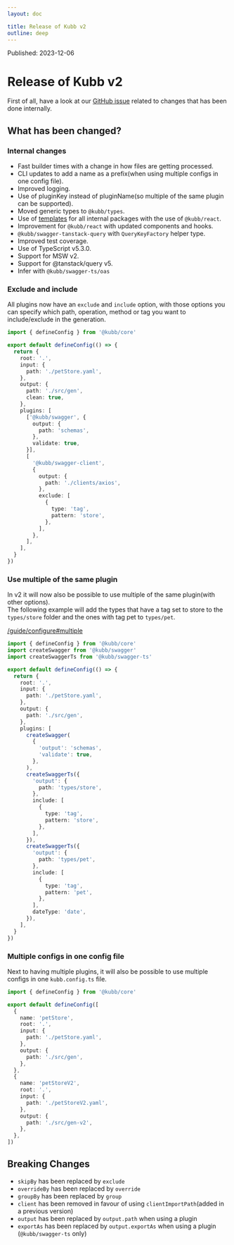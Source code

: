 ```yaml
---
layout: doc

title: Release of Kubb v2
outline: deep
---
```


Published: 2023-12-06

# Release of Kubb v2

First of all, have a look at our [GitHub issue](https://github.com/kubb-project/kubb/issues/556) related to changes that has been done internally.<br/>

## What has been changed?

### Internal changes

- Fast builder times with a change in how files are getting processed.
- CLI updates to add a name as a prefix(when using multiple configs in one config file).
- Improved logging.
- Use of pluginKey instead of pluginName(so multiple of the same plugin can be supported).
- Moved generic types to `@kubb/types`.
- Use of [templates](/reference/templates) for all internal packages with the use of `@kubb/react`.
- Improvement for `@kubb/react` with updated components and hooks.
- `@kubb/swagger-tanstack-query` with `QueryKeyFactory` helper type.
- Improved test coverage.
- Use of TypeScript v5.3.0.
- Support for MSW v2.
- Support for @tanstack/query v5.
- Infer with `@kubb/swagger-ts/oas`

### Exclude and include

All plugins now have an `exclude` and `include` option, with those options you can specify which path, operation, method or tag you want to include/exclude in the generation.

```typescript [kubb.config.ts]
import { defineConfig } from '@kubb/core'

export default defineConfig(() => {
  return {
    root: '.',
    input: {
      path: './petStore.yaml',
    },
    output: {
      path: './src/gen',
      clean: true,
    },
    plugins: [
      ['@kubb/swagger', {
        output: {
          path: 'schemas',
        },
        validate: true,
      }],
      [
        '@kubb/swagger-client',
        {
          output: {
            path: './clients/axios',
          },
          exclude: [
            {
              type: 'tag',
              pattern: 'store',
            },
          ],
        },
      ],
    ],
  }
})
```

### Use multiple of the same plugin

In v2 it will now also be possible to use multiple of the same plugin(with other options).<br/>
The following example will add the types that have a tag set to store to the `types/store` folder and the ones with tag pet to `types/pet`.<br/>

[/guide/configure#multiple](/guide/configure#multiple)

```typescript [kubb.config.ts]
import { defineConfig } from '@kubb/core'
import createSwagger from '@kubb/swagger'
import createSwaggerTs from '@kubb/swagger-ts'

export default defineConfig(() => {
  return {
    root: '.',
    input: {
      path: './petStore.yaml',
    },
    output: {
      path: './src/gen',
    },
    plugins: [
      createSwagger(
        {
          'output': 'schemas',
          'validate': true,
        },
      ),
      createSwaggerTs({
        'output': {
          path: 'types/store',
        },
        include: [
          {
            type: 'tag',
            pattern: 'store',
          },
        ],
      }),
      createSwaggerTs({
        'output': {
          path: 'types/pet',
        },
        include: [
          {
            type: 'tag',
            pattern: 'pet',
          },
        ],
        dateType: 'date',
      }),
    ],
  }
})
```

### Multiple configs in one config file

Next to having multiple plugins, it will also be possible to use multiple configs in one `kubb.config.ts` file.

```typescript [kubb.config.ts]
import { defineConfig } from '@kubb/core'

export default defineConfig([
  {
    name: 'petStore',
    root: '.',
    input: {
      path: './petStore.yaml',
    },
    output: {
      path: './src/gen',
    },
  },
  {
    name: 'petStoreV2',
    root: '.',
    input: {
      path: './petStoreV2.yaml',
    },
    output: {
      path: './src/gen-v2',
    },
  },
])
```

## Breaking Changes

- `skipBy` has been replaced by `exclude`
- `overrideBy` has been replaced by `override`
- `groupBy` has been replaced by `group`
- `client` has been removed in favour of using `clientImportPath`(added in a previous version)
- `output` has been replaced by `output.path` when using a plugin
- `exportAs` has been replaced by `output.exportAs` when using a plugin (`@kubb/swagger-ts` only)
